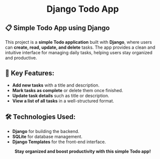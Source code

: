 <h1 align="center">Django Todo App</h1>


<h2>📋 Simple Todo App using Django</h2>
<p>This project is a <b>simple Todo application</b> built with <b>Django</b>, where users can <b>create, read, update, and delete</b> tasks. The app provides a clean and intuitive interface for managing daily tasks, helping users stay organized and productive.</p>

<h2>🚀 Key Features:</h2>
<ul>
    <li><b>Add new tasks</b> with a title and description.</li>
    <li><b>Mark tasks as complete</b> or delete them once finished.</li>
    <li><b>Update task details</b> such as title or description.</li>
    <li><b>View a list of all tasks</b> in a well-structured format.</li>
</ul>

<h2>🛠️ Technologies Used:</h2>
<ul>
    <li><b>Django</b> for building the backend.</li>
    <li><b>SQLite</b> for database management.</li>
    <li><b>Django Templates</b> for the front-end interface.</li>
</ul>

<p align="center">
    <b>Stay organized and boost productivity with this simple Todo app!</b>
</p>
